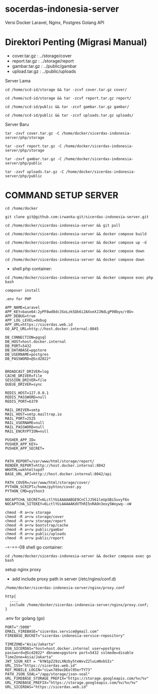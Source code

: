 # socerdas-indonesia-server
 Versi Docker Laravel, Nginx, Postgres Golang API

# Direktori Penting (Migrasi Manual)
+ cover.tar.gz  :   ../storage/cover
+ report.tar.gz :   ../storage/report
+ gambar.tar.gz :   ../public/gambar
+ upload.tar.gz :   ../public/uploads

Server Lama
```
cd /home/scd-id/storage && tar -zcvf cover.tar.gz cover/
```
```
cd /home/scd-id/storage && tar -zcvf report.tar.gz report/
```
```
cd /home/scd-id/public && tar -zcvf gambar.tar.gz gambar/
```
```
cd /home/scd-id/public && tar -zcvf uploads.tar.gz uploads/
```

Server Baru
```
tar -zxvf cover.tar.gz -C /home/docker/sicerdas-indonesia-server/php/storage
```
```
tar -zxvf report.tar.gz -C /home/docker/sicerdas-indonesia-server/php/storage
```
```
tar -zxvf gambar.tar.gz -C /home/docker/sicerdas-indonesia-server/php/public
```
```
tar -zxvf uploads.tar.gz -C /home/docker/sicerdas-indonesia-server/php/public
```
 

# COMMAND SETUP SERVER
```
cd /home/docker
```
```
git clone git@github.com:irwanka-git/sicerdas-indonesia-server.git
```
```
cd /home/docker/sicerdas-indonesia-server && git pull
```
```
cd /home/docker/sicerdas-indonesia-server && docker compose build
```
```
cd /home/docker/sicerdas-indonesia-server && docker compose up -d
```
```
cd /home/docker/sicerdas-indonesia-server && docker compose down
```
```
cd /home/docker/sicerdas-indonesia-server && docker compose down
```

- shell php container:
```
cd /home/docker/sicerdas-indonesia-server && docker compose exec php bash
```
```
composer install
```
```
.env for PHP
```
```
APP_NAME=Laravel
APP_KEY=base64:2yPF8wd8dc3SoLzkSQk6i2AXxeXJJNdLgP90byo/r8U=
APP_DEBUG=true
APP_LOG_LEVEL=debug
APP_URL=https://sicerdas.web.id
GO_API_URL=http://host.docker.internal:8045

DB_CONNECTION=pgsql
DB_HOST=host.docker.internal
DB_PORT=5432
DB_DATABASE=pgstore
DB_USERNAME=postgres
DB_PASSWORD=@Scd2022*


BROADCAST_DRIVER=log
CACHE_DRIVER=file
SESSION_DRIVER=file
QUEUE_DRIVER=sync

REDIS_HOST=127.0.0.1
REDIS_PASSWORD=null
REDIS_PORT=6379

MAIL_DRIVER=smtp
MAIL_HOST=smtp.mailtrap.io
MAIL_PORT=2525
MAIL_USERNAME=null
MAIL_PASSWORD=null
MAIL_ENCRYPTION=null

PUSHER_APP_ID=
PUSHER_APP_KEY=
PUSHER_APP_SECRET=


PATH_REPORT=/var/www/html/storage/report/
RENDER_REPORT=http://host.docker.internal:8042
WKHTML=wkhtmltopdf
BASE_URL_API=http://host.docker.internal:8042/api

PATH_COVER=/var/www/html/storage/cover/
PYTHON_SCRIPT=/home/pyhton/cover.py
PYTHON_CMD=python3

NOCAPTCHA_SECRET=6LctlYUiAAAAABGE9CnClJJ561leUpSBi5uvyf6n
NOCAPTCHA_SITEKEY=6LctlYUiAAAAAKdVThRI5nRAOn3exy5Wxywq--xW
```
```
chmod -R a+rw storage
chmod -R a+rw storage/cover
chmod -R a+rw storage/report
chmod -R a+rw bootstrap/cache
chmod -R a+rw public/gambar
chmod -R a+rw public/uploads
chmod -R a+rw public/report 
```
-=-==-08
shell go container:
```
cd /home/docker/sicerdas-indonesia-server && docker compose exec go bash
```
setup nginx proxy 
- add include proxy path in server (/etc/nginx/conf.d)
```
/home/docker/sicerdas-indonesia-server/nginx/proxy.conf
```
```
http{
  ....
  include /home/docker/sicerdas-indonesia-server/nginx/proxy.conf;  
}
```

.env for golang (go)
```
PORT=":5000"
EMAIL_FIREBASE="sicerdas.service@gmail.com"
FIREBASE_BUCKET="sicerdas-indonesia-service-repository"

TIMEZONE="Asia/Jakarta"
DSN_SICERDAS="host=host.docker.internal user=postgres password=@Scd2022* dbname=pgstore port=5432 sslmode=disable TimeZone=Asia/Jakarta"
JWT_SIGN_KEY = "6YW1pZ29zLXNzby5teWxvZ2luLmNvbSIs"
URL_ISS="https://sicerdas.web.id"
REF_MOBILE_LOGIN="cLwx789acDEol95erTY73"
PATH_JSON_SOAL="/app/storage/json-soal"
URL_FIREBASE_STORAGE_PREFIX="https://storage.googleapis.com/%v/%v"
URL_FIREBASE_PREFIX="https://storage.googleapis.com/%v/%v/%v"
URL_SICERDAS="https://sicerdas.web.id"
```
